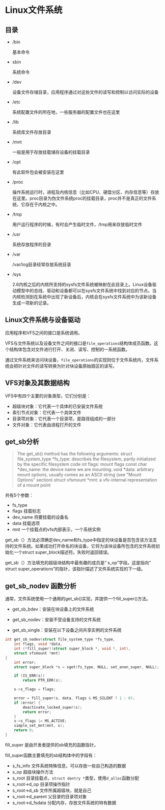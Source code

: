 # Linux文件系统



## 目录

- /bin

  基本命令

- sbin

  系统命令

- /dev

  设备文件存储目录，应用程序通过对这些文件的读写和控制以访问实际的设备

- /etc

  系统配置文件的所在地，一些服务器的配置文件也在这里

- /lib

  系统库文件存放目录

- /mnt

  一般是用于存放挂载储存设备的挂载目录

- /opt

  有此软件包会被安装在这里

- /proc

  操作系统运行时，进程及内核信息（比如CPU、硬盘分区、内存信息等）存放在这里。proc目录为伪文件系统proc的挂载目录，proc并不是真正的文件系统，它存在于内核之中。

- /tmp

  用户运行程序的时候，有时会产生临时文件，/tmp用来存放临时文件

- /usr

  系统存放程序的目录

- /var

  /var/log目录经常存放系统目录

- /sys

  2.6内核之后的内核所支持的sysfs文件系统被映射在此目录上。Linux设备驱动模型中的总线、驱动和设备都可以在sysfs文件系统中找到对应的节点。当内核检测到在系统中出现了新设备后，内核会在sysfs文件系统中为该新设备生成一项新的记录。



## Linux文件系统与设备驱动



应用程序和VFS之间的接口是系统调用。



VFS与文件系统以及设备文件之间的接口是`file_operations`结构体成员函数。这个结构体包含对文件进行打开、关闭、读写、控制的一系统函数。



通过文件系统来访问块设备，`file_operations`的实现则位于文件系统内，文件系统会把针对文件的读写转换为针对块设备原始扇区的读写。





## VFS对象及其数据结构

VFS中有四个主要的对象类型，它们分别是：

- 超级块对象：它代表一个具体的已安装文件系统
- 索引节点对象：它代表一个具体文件
- 目录项对象：它代表一个目录项，是路径组成的一部分
- 文件对象：它代表由进程打开的文件



## get_sb分析



>The get_sb() method has the following arguments:
>  struct file_system_type *fs_type: describes the filesystem, partly initialized by the specific filesystem code
>  int flags: mount flags
>  const char *dev_name: the device name we are mounting.
>  void *data: arbitrary mount options, usually comes as an ASCII string (see "Mount Options" section)
>  struct vfsmount *mnt: a vfs-internal representation of a mount point



共有5个参数：

- fs_type 
- flags 挂载标志
- dev_name 将要挂载的设备名
- data 挂载选项
- mnt 一个挂载点的vfs内部表示，一个系统实例



get_sb（）方法必须确定dev_name和fs_type中指定的块设备是否包含该方法支持的文件系统。如果成功打开命名的块设备，它将为该块设备所包含的文件系统初始化一个struct super_block描述符。失败时返回错误。

get_sb（）方法填充的超级块结构中最有趣的成员是“ s_op”字段。这是指向“ struct super_operations”的指针，该指针描述了文件系统实现的下一级。



## get_sb_nodev 函数分析



通常，文件系统使用一个通用的get_sb()实现，并提供一个fill_super()方法。



- get_sb_bdev：安装在块设备上的文件系统

- get_sb_nodev：安装不受设备支持的文件系统

- get_sb_single：安装在以下设备之间共享实例的文件系统



```c
int get_sb_nodev(struct file_system_type *fs_type,
	int flags, void *data,
	int (*fill_super)(struct super_block *, void *, int),
	struct vfsmount *mnt)
{
	int error;
	struct super_block *s = sget(fs_type, NULL, set_anon_super, NULL);

	if (IS_ERR(s))
		return PTR_ERR(s);

	s->s_flags = flags;

	error = fill_super(s, data, flags & MS_SILENT ? 1 : 0);
	if (error) {
		deactivate_locked_super(s);
		return error;
	}
	s->s_flags |= MS_ACTIVE;
	simple_set_mnt(mnt, s);
	return 0;
}
```



fill_super 是由开发者提供的sb填充的函数指针。



fill_super函数主要填充的sb结构体中的字段有：

- s_fs_info 文件系统特殊信息，可以存放一些自己构造的数据
- s_op 超级块操作方法
- s_root 目录挂载点，`struct dentry *`类型，使用`d_alloc`函数分配
- s_root->d_op 目录项操作指针
- s_root->d_sb 文件所属超级块，就是自己
- s_root->d_parent 父目录的目录项对象
- s_root->d_fsdata 分配内存，存放文件系统的特有数据







